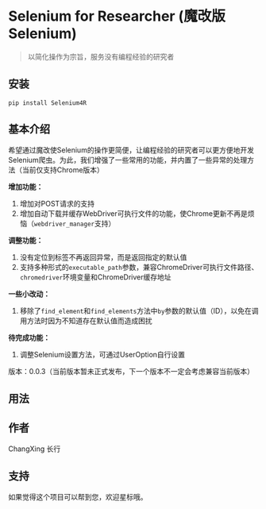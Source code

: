 # Selenium for Researcher (魔改版Selenium)

> 以简化操作为宗旨，服务没有编程经验的研究者

## 安装

```
pip install Selenium4R
```

## 基本介绍

希望通过魔改使Selenium的操作更简便，让编程经验的研究者可以更方便地开发Selenium爬虫。为此，我们增强了一些常用的功能，并内置了一些异常的处理方法（当前仅支持Chrome版本）

**增加功能：**

1. 增加对POST请求的支持
2. 增加自动下载并缓存WebDriver可执行文件的功能，使Chrome更新不再是烦恼（`webdriver_manager`支持）

**调整功能：**

1. 没有定位到标签不再返回异常，而是返回指定的默认值
2. 支持多种形式的`executable_path`参数，兼容ChromeDriver可执行文件路径、`chromedriver`环境变量和ChromeDriver缓存地址

**一些小改动：**

1. 移除了`find_element`和`find_elements`方法中`by`参数的默认值（ID），以免在调用方法时因为不知道存在默认值而造成困扰

**待完成功能：**

1. 调整Selenium设置方法，可通过UserOption自行设置

版本：0.0.3（当前版本暂未正式发布，下一个版本不一定会考虑兼容当前版本）

## 用法

## 作者

ChangXing 长行

## 支持

如果觉得这个项目可以帮到您，欢迎星标哦。

